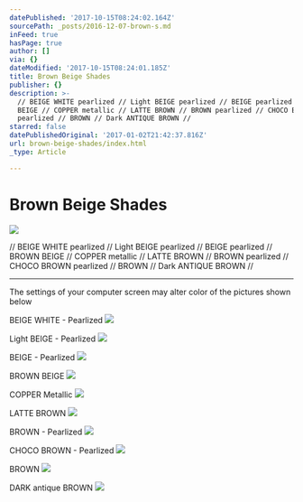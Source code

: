 ```yaml
---
datePublished: '2017-10-15T08:24:02.164Z'
sourcePath: _posts/2016-12-07-brown-s.md
inFeed: true
hasPage: true
author: []
via: {}
dateModified: '2017-10-15T08:24:01.185Z'
title: Brown Beige Shades
publisher: {}
description: >-
  // BEIGE WHITE pearlized // Light BEIGE pearlized // BEIGE pearlized // BROWN
  BEIGE // COPPER metallic // LATTE BROWN // BROWN pearlized // CHOCO BROWN
  pearlized // BROWN // Dark ANTIQUE BROWN //
starred: false
datePublishedOriginal: '2017-01-02T21:42:37.816Z'
url: brown-beige-shades/index.html
_type: Article

---
```

# Brown Beige Shades
![](https://the-grid-user-content.s3-us-west-2.amazonaws.com/69ea679d-b657-432f-8a6d-6fce3632ea51.jpg)

// BEIGE WHITE pearlized // Light BEIGE pearlized // BEIGE pearlized // BROWN BEIGE // COPPER metallic // LATTE BROWN // BROWN pearlized // CHOCO BROWN pearlized // BROWN // Dark ANTIQUE BROWN //

---

The settings of your computer screen may alter color of the pictures shown below

BEIGE WHITE - Pearlized
![](https://the-grid-user-content.s3-us-west-2.amazonaws.com/8ee998ee-9c17-42ec-8b89-6605c1f4ae89.jpg)

Light BEIGE - Pearlized
![](https://the-grid-user-content.s3-us-west-2.amazonaws.com/3b35c247-8a62-4c07-ade2-5d035672c086.jpg)

BEIGE - Pearlized
![](https://the-grid-user-content.s3-us-west-2.amazonaws.com/9aac836d-3610-4f07-93e0-1a0546c7a43b.jpg)

BROWN BEIGE
![](https://the-grid-user-content.s3-us-west-2.amazonaws.com/27b780ac-c3fd-414b-adbf-431185a762ac.jpg)

COPPER Metallic
![](https://the-grid-user-content.s3-us-west-2.amazonaws.com/0d8cd9e8-a883-4bf5-889f-9400f276c14b.jpg)

LATTE BROWN
![](https://the-grid-user-content.s3-us-west-2.amazonaws.com/acbeebdd-b0fd-40f6-8a62-84f965667711.jpg)

BROWN - Pearlized
![](https://the-grid-user-content.s3-us-west-2.amazonaws.com/d3406e5b-815b-44f4-bdec-2b408465e1ae.jpg)

CHOCO BROWN - Pearlized
![](https://the-grid-user-content.s3-us-west-2.amazonaws.com/521384f9-2d3d-4123-8988-cb251133a023.jpg)

BROWN
![](https://the-grid-user-content.s3-us-west-2.amazonaws.com/37e2e974-0f05-40ba-83c8-a5742721120a.jpg)

DARK antique BROWN
![](https://the-grid-user-content.s3-us-west-2.amazonaws.com/ac8a92ea-ca90-48a1-8314-dfeeeb3a2105.jpg)